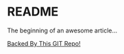 # README

The beginning of an awesome article...

[Backed By This GIT Repo!](https://github.com/stoplightio/stoplight-platform-demo)